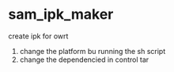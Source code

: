 # sam_ipk_maker
create ipk for owrt

1. change the platform bu running the sh script
2. change the dependencied in control tar
